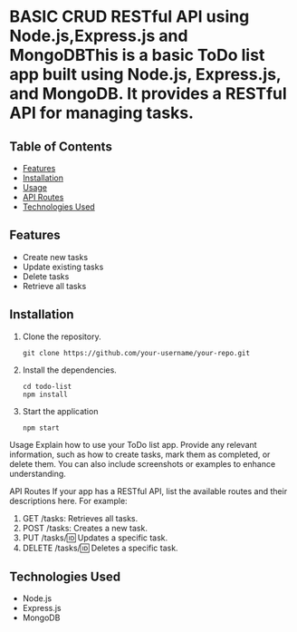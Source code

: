 # BASIC CRUD RESTful API using Node.js,Express.js and MongoDBThis is a basic ToDo list app built using Node.js, Express.js, and MongoDB. It provides a RESTful API for managing tasks.

## Table of Contents

- [Features](#features)
- [Installation](#installation)
- [Usage](#usage)
- [API Routes](#api-routes)
- [Technologies Used](#technologies-used)

## Features

- Create new tasks
- Update existing tasks
- Delete tasks
- Retrieve all tasks

## Installation

1. Clone the repository.

   ```shell
   git clone https://github.com/your-username/your-repo.git
   
2. Install the dependencies.
    ```shell
    cd todo-list
    npm install
    
3.  Start the application
    ```shell
    npm start
    
Usage
Explain how to use your ToDo list app. Provide any relevant information, such as how to create tasks, mark them as completed, or delete them. You can also include screenshots or examples to enhance understanding.

API Routes
If your app has a RESTful API, list the available routes and their descriptions here. For example:

1.  GET /tasks: Retrieves all tasks.
2.  POST /tasks: Creates a new task.
3.  PUT /tasks/:id: Updates a specific task.
4.  DELETE /tasks/:id: Deletes a specific task.
##  Technologies Used
-   Node.js
-   Express.js
-   MongoDB